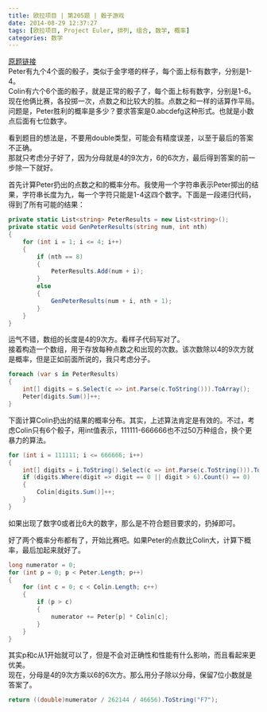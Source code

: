 ```yaml
---
title: 欧拉项目 | 第205题 | 骰子游戏
date: 2014-08-29 12:37:27
tags: [欧拉项目, Project Euler, 排列, 组合, 数学, 概率]
categories: 数学
---
```

[原题链接](https://projecteuler.net/problem=205 "Problem 205 - Project Euler")  
Peter有九个4个面的骰子，类似于金字塔的样子，每个面上标有数字，分别是1-4。  
Colin有六个6个面的骰子，就是正常的骰子了，每个面上标有数字，分别是1-6。  
现在他俩比赛，各投掷一次，点数之和比较大的胜。点数之和一样的话算作平局。  
问题是，Peter胜利的概率是多少？要求答案是0.abcdefg这种形式。也就是小数点后面有七位数字。

看到题目的想法是，不要用double类型，可能会有精度误差，以至于最后的答案不正确。  
那就只考虑分子好了，因为分母就是4的9次方，6的6次方，最后得到答案的前一步除一下就好。

首先计算Peter扔出的点数之和的概率分布。我使用一个字符串表示Peter掷出的结果，字符串长度为九，每一个字符只能是1-4这四个数字。下面是一段递归代码，得到了所有可能的结果：  
``` csharp
private static List<string> PeterResults = new List<string>();
private static void GenPeterResults(string num, int nth)
{
    for (int i = 1; i <= 4; i++)
    {
        if (nth == 8)
        {
            PeterResults.Add(num + i);
        }
        else
        {
            GenPeterResults(num + i, nth + 1);
        }
    }
}
```

运气不错，数组的长度是4的9次方。看样子代码写对了。  
接着构造一个数组，用于存放每种点数之和出现的次数。该次数除以4的9次方就是概率，但是正如前面所说的，我只考虑分子。  
``` csharp
foreach (var s in PeterResults)
{
    int[] digits = s.Select(c => int.Parse(c.ToString())).ToArray();
    Peter[digits.Sum()]++;
}
```

下面计算Colin扔出的结果的概率分布。其实，上述算法肯定是有效的。不过，考虑Colin只有6个骰子，用int值表示，111111-666666也不过50万种组合，换个更暴力的算法。  
``` csharp
for (int i = 111111; i <= 666666; i++)
{
    int[] digits = i.ToString().Select(c => int.Parse(c.ToString())).ToArray();
    if (digits.Where(digit => digit == 0 || digit > 6).Count() == 0)
    {
        Colin[digits.Sum()]++;
    }
}
```
如果出现了数字0或者比6大的数字，那么是不符合题目要求的，扔掉即可。

好了两个概率分布都有了，开始比赛吧。如果Peter的点数比Colin大，计算下概率，最后加起来就好了。  
``` csharp
long numerator = 0;
for (int p = 0; p < Peter.Length; p++)
{
    for (int c = 0; c < Colin.Length; c++)
    {
        if (p > c)
        {
            numerator += Peter[p] * Colin[c];
        }
    }
}
```
其实p和c从1开始就可以了，但是不会对正确性和性能有什么影响，而且看起来更优美。   
现在，分母是4的9次方乘以6的6次方。那么用分子除以分母，保留7位小数就是答案了。   
``` csharp
return ((double)numerator / 262144 / 46656).ToString("F7");
```
